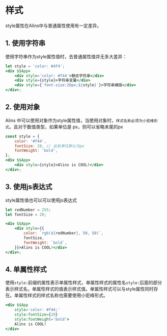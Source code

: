 <!--
 * @Author: chenzhongsheng
 * @Date: 2023-09-09 15:17:24
 * @Description: Coding something
-->
# 样式

style属性在Alins中与普通属性使用有一定差异。

## 1. 使用字符串

使用字符串作为style属性值时，去普通属性值并无多大差异：

<CodeBox/>

```jsx
let style = 'color: #4f4';
<div $$App>
    <div style='color: #f44'>静态字符串</div>
    <div style={style}>字符串变量</div>
    <div style={`font-size:20px;${style}`}>字符串模版</div>
</div>;
```

## 2. 使用对象

Alins 中可以使用对象作为style属性值，当使用对象时，`样式名称必须为小驼峰形式`。且对于数值类型，如果单位是 px，则可以省略末尾的px

<CodeBox/>

```jsx
const style = {
    color: '#f44',
    fontSize: 20, // 此处单位默认为px
    fontWeight: 'bold',
};
<div $$App>
    <div style={style}>Alins is COOL!</div>
</div>;
```

## 3. 使用js表达式

style属性值也可以可以使用js表达式

<CodeBox/>

```jsx
let redNumber = 255;
let fontSize = 20;

<div $$App>
    <div style={{
        color: `rgb(${redNumber}, 50, 50)`,
        fontSize,
        fontWeight: `bold`,
    }}>Alins is COOL!</div>
</div>;
```

## 4. 单属性样式

使用`style:`前缀的属性表示单属性样式，单属性样式的属性名`style:`后面的部分表示样式名，单属性样式的值表示样式值。单属性样式可以与style属性同时存在。单属性样式的样式名称也需要使用小驼峰形式。

<CodeBox/>

```jsx
<div $$App
    style='color: #f44;' 
    style:fontSize={20}
    style:fontWeight='bold'>
    Alins is COOL!
</div>
```
